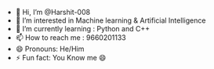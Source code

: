 - 👋 Hi, I’m @Harshit-008
- 👀 I’m interested in Machine learning & Artificial Intelligence
- 🌱 I’m currently learning : Python and C++
- 📫 How to reach me : 9660201133
- 😄 Pronouns: He/Him
- ⚡ Fun fact: You Know me 😄

<!---
Harshit-008/Harshit-008 is a ✨ special ✨ repository because its `README.md` (this file) appears on your GitHub profile.
You can click the Preview link to take a look at your changes.
--->
